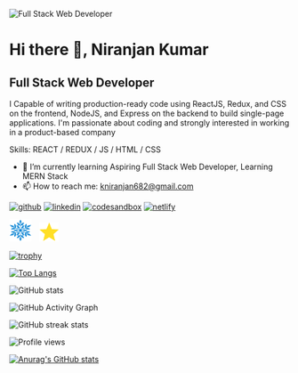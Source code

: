 ![Full Stack Web Developer](https://camo.githubusercontent.com/5f2503ce7f221dddb57d9d9234ca9c52e8284da01690a3ef43f4880e05da06d1/68747470733a2f2f7777772e70726f6f666875622e636f6d2f77702d636f6e74656e742f75706c6f6164732f323032302f30382f5765622d446576656c6f7065722e676966)

# Hi there 👋, Niranjan Kumar
## Full Stack Web Developer

I Capable of writing production-ready code using
ReactJS, Redux, and CSS on the frontend, NodeJS, and
Express on the backend to build single-page applications.
I'm passionate about coding and strongly interested in
working in a product-based company

Skills:  REACT /  REDUX / JS / HTML / CSS

- 🌱 I’m currently learning Aspiring Full Stack Web Developer, Learning MERN Stack 
- 📫 How to reach me: kniranjan682@gmail.com 


[<img src='https://cdn.jsdelivr.net/npm/simple-icons@3.0.1/icons/github.svg' alt='github' height='40'>](https://github.com/kniranjan0)  [<img src='https://cdn.jsdelivr.net/npm/simple-icons@3.0.1/icons/linkedin.svg' alt='linkedin' height='40'>](https://www.linkedin.com/in/niranjan-kumar682/)  [<img src='https://cdn.jsdelivr.net/npm/simple-icons@3.0.1/icons/codesandbox.svg' alt='codesandbox' height='40'>](https://codesandbox.io/u/https://codesandbox.io/dashboard/home)  [<img src='https://cdn.jsdelivr.net/npm/simple-icons@3.0.1/icons/netlify.svg' alt='netlify' height='40'>](https://app.netlify.com/teams/kniranjan0/overview)  

<a href='https://archiveprogram.github.com/'><img src='https://raw.githubusercontent.com/acervenky/animated-github-badges/master/assets/acbadge.gif' width='40' height='40'></a> <a href='https://stars.github.com/'><img src='https://raw.githubusercontent.com/acervenky/animated-github-badges/master/assets/starbadge.gif' width='35' height='35'></a> 

[![trophy](https://github-profile-trophy.vercel.app/?username=kniranjan0)](https://github.com/ryo-ma/github-profile-trophy)

[![Top Langs](https://github-readme-stats.vercel.app/api/top-langs/?username=kniranjan0)](https://github.com/anuraghazra/github-readme-stats)

![GitHub stats](https://github-readme-stats.vercel.app/api?username=kniranjan0&show_icons=true&count_private=true)  

![GitHub Activity Graph](https://activity-graph.herokuapp.com/graph?username=kniranjan0)  

![GitHub streak stats](https://github-readme-streak-stats.herokuapp.com/?user=kniranjan0)  

![Profile views](https://gpvc.arturio.dev/kniranjan0)  

[![Anurag's GitHub stats](https://github-readme-stats.vercel.app/api?username=kniranjan0)](https://github.com/anuraghazra/github-readme-stats)

<!---
kniranjan0/kniranjan0 is a ✨ special ✨ repository because its `README.md` (this file) appears on your GitHub profile.
You can click the Preview link to take a look at your changes.
--->
